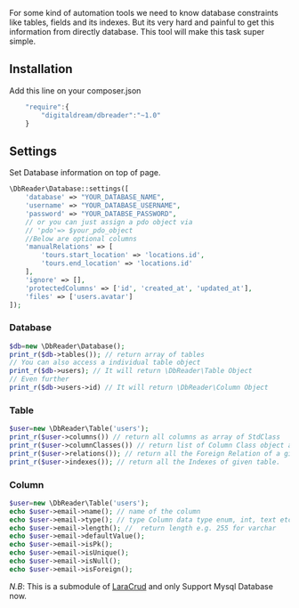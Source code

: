 For some kind of automation tools we need to know database constraints like tables, fields and its indexes. But its very hard and painful to get this information from directly database. This tool will make this task super simple.
## Installation
Add this line on your composer.json
```javascript
    "require":{
        "digitaldream/dbreader":"~1.0"
    }
```
## Settings
Set Database information on top of page. 
```php
\DbReader\Database::settings([
    'database' => "YOUR_DATABASE_NAME",
    'username' => "YOUR_DATABASE_USERNAME",
    'password' => "YOUR_DATABSE_PASSWORD",
    // or you can just assign a pdo object via
    // 'pdo'=> $your_pdo_object
    //Below are optional columns
    'manualRelations' => [
        'tours.start_location' => 'locations.id',
        'tours.end_location' => 'locations.id'
    ],
    'ignore' => [],
    'protectedColumns' => ['id', 'created_at', 'updated_at'],
    'files' => ['users.avatar']
]);

```
### Database
```php
$db=new \DbReader\Database();
print_r($db->tables()); // return array of tables
// You can also access a individual table object
print_r($db->users); // It will return \DbReader\Table Object
// Even further
print_r($db->users->id) // It will return \DbReader\Column Object
```
### Table
```php
$user=new \DbReader\Table('users');
print_r($user->columns()) // return all columns as array of StdClass
print_r($user->columnClasses()) // return list of Column Class object as array. Most preferable rather than columns()
print_r($user->relations()); // return all the Foreign Relation of a given table. 
print_r($user->indexes()); // return all the Indexes of given table. 
```
### Column
```php
$user=new \DbReader\Table('users');
echo $user->email->name(); // name of the column
echo $user->email->type(); // type Column data type enum, int, text etc
echo $user->email->length(); //  return length e.g. 255 for varchar
echo $user->email->defaultValue(); 
echo $user->email->isPk();
echo $user->email->isUnique();
echo $user->email->isNull();
echo $user->email->isForeign();
```

*N.B*:
This is a submodule of [LaraCrud](https://github.com/digitaldreams/laracrud) and
only Support Mysql Database now.
